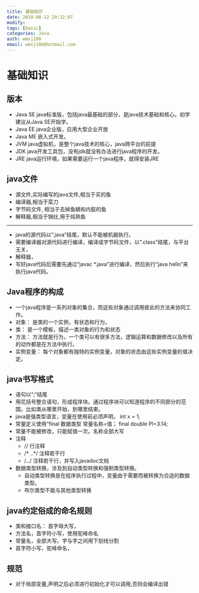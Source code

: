```yaml
---
title: 基础知识
date: 2018-08-12 20:32:07	
modify: 
tags: [basic]
categories: Java
auth: wmsj100
email: wmsj100@hotmail.com
---
```


# 基础知识

## 版本
- Java SE java标准版，包括java最基础的部分，是java技术基础和核心。初学建议从Java SE开始学。
- Java EE java企业版，应用大型企业开放
- Java ME 嵌入式开发。
- JVM java虚拟机，是整个java技术的核心，java跨平台的前提
- JDK java开发工具包，没有jdk就没有办法进行java程序的开发。
- JRE java运行环境，如果需要运行一个java程序，就得安装JRE

## java文件
- 源文件,实际编写的java文件,相当于买的鱼
- 编译器,相当于菜刀
- 字节码文件, 相当于去掉鱼鳞和内脏的鱼
- 解释器,相当于锅灶,用于炖熟鱼
---
- java的源代码以“.java”结尾，默认不能被机器执行。
- 需要编译器对源代码进行编译，编译成字节码文件，以“.class”结尾，与平台无关，
- 解释器，
- 写好java代码后需要先通过“javac *.java”进行编译，然后执行“java hello”来执行java代码。

## Java程序的构成
- 一个java程序是一系列对象的集合，而这些对象通过调用彼此的方法来协同工作。
- 对象： 是类的一个实例，有状态和行为，
- 类： 是一个模板，描述一类对象的行为和状态
- 方法： 方法就是行为，一个类可以有很多方法，逻辑运算和数据修改以及所有的动作都是在方法中执行。
- 实例变量： 每个对象都有独特的实例变量，对象的状态由这些实例变量的值决定。

## java书写格式
- 语句以“;“结尾
- 用花括号整合语句，形成程序块。通过程序块可以知道程序的不同部分的范围，比如类从哪里开始，到哪里结束。
- java是强类型语言，变量在使用前必须声明， int x = 1;
- 常量定义使用“final 数据类型 常量名称=值； final double PI=3.14;
- 常量不能被修改，只能赋值一次。名称全部大写
- 注释
	- // 行注释
	- /* ..*/ 注释若干行
	- /**..**/ 注释若干行，并写入javadoc文档
- 数据类型转换，涉及到自动类型转换和强制类型转换。
	- 自动类型转换是在程序执行过程中，变量由于需要而被转换为合适的数据类型。
	- 布尔类型不能与其他类型转换

## java约定俗成的命名规则
- 类和接口名： 首字母大写，
- 方法名，首字符小写，使用驼峰命名
- 常量名，全部大写。字与字之间用下划线分割
- 首字符小写，驼峰命名，

## 规范
- 对于局部变量,声明之后必须进行初始化才可以调用,否则会编译出错
